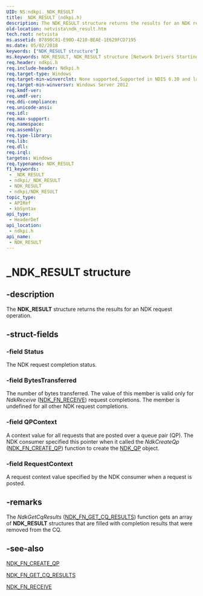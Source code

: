 ```yaml
---
UID: NS:ndkpi._NDK_RESULT
title: _NDK_RESULT (ndkpi.h)
description: The NDK_RESULT structure returns the results for an NDK request operation.
old-location: netvista\ndk_result.htm
tech.root: netvista
ms.assetid: B7898C81-E90D-4210-BEAE-1E629FCD7195
ms.date: 05/02/2018
keywords: ["NDK_RESULT structure"]
ms.keywords: NDK_RESULT, NDK_RESULT structure [Network Drivers Starting with Windows Vista], _NDK_RESULT, ndkpi/NDK_RESULT, netvista.ndk_result
req.header: ndkpi.h
req.include-header: Ndkpi.h
req.target-type: Windows
req.target-min-winverclnt: None supported,Supported in NDIS 6.30 and later.
req.target-min-winversvr: Windows Server 2012
req.kmdf-ver: 
req.umdf-ver: 
req.ddi-compliance: 
req.unicode-ansi: 
req.idl: 
req.max-support: 
req.namespace: 
req.assembly: 
req.type-library: 
req.lib: 
req.dll: 
req.irql: 
targetos: Windows
req.typenames: NDK_RESULT
f1_keywords:
 - _NDK_RESULT
 - ndkpi/_NDK_RESULT
 - NDK_RESULT
 - ndkpi/NDK_RESULT
topic_type:
 - APIRef
 - kbSyntax
api_type:
 - HeaderDef
api_location:
 - ndkpi.h
api_name:
 - NDK_RESULT
---
```


# _NDK_RESULT structure


## -description

The <b>NDK_RESULT</b> structure returns the results for an NDK request operation.

## -struct-fields

### -field Status

The NDK request completion status.

### -field BytesTransferred

The number of bytes transferred. The value of this member  is valid only for <i>NdkReceive</i> (<a href="https://docs.microsoft.com/windows-hardware/drivers/ddi/ndkpi/nc-ndkpi-ndk_fn_receive">NDK_FN_RECEIVE</a>) request completions. The member is undefined for all other NDK request completions.

### -field QPContext

A context value for all requests that are posted over a queue pair (QP). The NDK consumer specified this  pointer when it called the <i>NdkCreateQp</i> (<a href="https://docs.microsoft.com/windows-hardware/drivers/ddi/ndkpi/nc-ndkpi-ndk_fn_create_qp">NDK_FN_CREATE_QP</a>) function to create the <a href="https://docs.microsoft.com/windows-hardware/drivers/ddi/ndkpi/ns-ndkpi-_ndk_qp">NDK_QP</a> object.

### -field RequestContext

A request context value specified by the NDK consumer when  a request is posted.

## -remarks

 The <i>NdkGetCqResults</i> (<a href="https://docs.microsoft.com/windows-hardware/drivers/ddi/ndkpi/nc-ndkpi-ndk_fn_get_cq_results">NDK_FN_GET_CQ_RESULTS</a>)  function gets an array of <b>NDK_RESULT</b> structures that are filled with completion results that were removed from the CQ.

## -see-also

<a href="https://docs.microsoft.com/windows-hardware/drivers/ddi/ndkpi/nc-ndkpi-ndk_fn_create_qp">NDK_FN_CREATE_QP</a>



<a href="https://docs.microsoft.com/windows-hardware/drivers/ddi/ndkpi/nc-ndkpi-ndk_fn_get_cq_results">NDK_FN_GET_CQ_RESULTS</a>



<a href="https://docs.microsoft.com/windows-hardware/drivers/ddi/ndkpi/nc-ndkpi-ndk_fn_receive">NDK_FN_RECEIVE</a>

